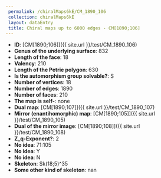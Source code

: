 ```yaml
--- 
 permalink: /chiralMaps6kE/CM_1890_106 
 collection: chiralMaps6kE
 layout: dataEntry
 title: Chiral maps up to 6000 edges - CM[1890;106]
---
```


- **ID**: [CM[1890;106]]({{ site.url }}/test/CM_1890_106)
- **Genus of the underlying surface**: 832
- **Length of the face**: 18
- **Valency**: 210
- **Length of the Petrie polygon**: 630
- **Is the automorphism group solvable?**: S
- **Number of vertices**: 18
- **Number of edges**: 1890
- **Number of faces**: 210
- **The map is self-**: none
- **Dual map**: [CM[1890;107]]({{ site.url }}/test/CM_1890_107)
- **Mirror (enantihomorphic) map**: [CM[1890;105]]({{ site.url }}/test/CM_1890_105)
- **Dual of the mirror image**: [CM[1890;108]]({{ site.url }}/test/CM_1890_108)
- **Z_q-Exponent?**: 2
- **No idea**:  71:105
- **No idea**: Y
- **No idea**: N
- **Skeleton**: Sk(18;5)^35
- **Some other kind of skeleton**: nan
